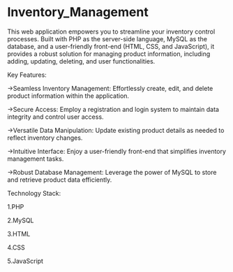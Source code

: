 # Inventory_Management
This web application empowers you to streamline your inventory control processes. Built with PHP as the server-side language, MySQL as the database, and a user-friendly front-end (HTML, CSS, and JavaScript), it provides a robust solution for managing product information, including adding, updating, deleting, and user functionalities.


Key Features:


->Seamless Inventory Management: Effortlessly create, edit, and delete product information within the application.

->Secure Access: Employ a registration and login system to maintain data integrity and control user access.

->Versatile Data Manipulation: Update existing product details as needed to reflect inventory changes.

->Intuitive Interface: Enjoy a user-friendly front-end that simplifies inventory management tasks.

->Robust Database Management: Leverage the power of MySQL to store and retrieve product data efficiently.



Technology Stack:


1.PHP

2.MySQL

3.HTML

4.CSS

5.JavaScript
